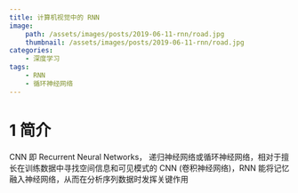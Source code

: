 ```yaml
---
title: 计算机视觉中的 RNN
image:
    path: /assets/images/posts/2019-06-11-rnn/road.jpg
    thumbnail: /assets/images/posts/2019-06-11-rnn/road.jpg
categories: 
    - 深度学习
tags:
    - RNN
    - 循环神经网络
---
```


# 1 简介
CNN 即 Recurrent Neural Networks， 递归神经网络或循环神经网络，相对于擅长在训练数据中寻找空间信息和可见模式的 CNN (卷积神经网络)，RNN 能将记忆融入神经网络，从而在分析序列数据时发挥关键作用
